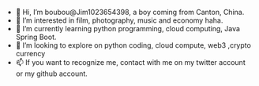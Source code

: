 - 👋 Hi, I’m boubou@Jim1023654398, a boy coming from Canton, China.
- 👀 I’m interested in film, photography, music and economy haha.
- 🌱 I’m currently learning python programming, cloud computing, Java Spring Boot.
- 💞️ I’m looking to explore on python coding, cloud compute, web3 ,crypto currency 
- 📫 If you want to recognize me, contact with me on my twitter account or my github account.

<!---
Jim1023654398/Jim1023654398 is a ✨ special ✨ repository because its `README.md` (this file) appears on your GitHub profile.
You can click the Preview link to take a look at your changes.
--->
